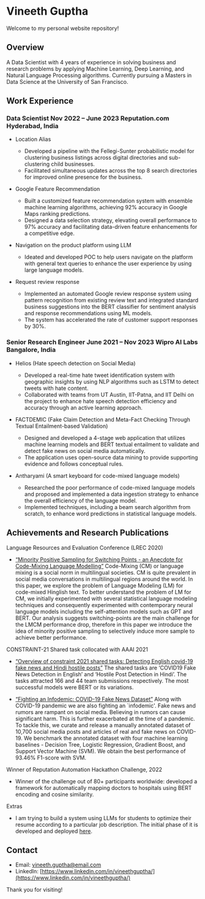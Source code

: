 # Vineeth Guptha

Welcome to my personal website repository!

## Overview

A Data Scientist with 4 years of experience in solving business and research problems by applying Machine Learning, Deep Learning, and Natural Language Processing algorithms. Currently pursuing a Masters in Data Science at the University of San Francisco.

## Work Experience

### Data Scientist Nov 2022 – June 2023 Reputation.com Hyderabad, India
- Location Alias
  - Developed a pipeline with the Fellegi-Sunter probabilistic model for clustering business listings across digital directories and sub-clustering child businesses.
  - Facilitated simultaneous updates across the top 8 search directories for improved online presence for the business.
   
- Google Feature Recommendation
  - Built a customized feature recommendation system with ensemble machine learning algorithms, achieving 92% accuracy in
Google Maps ranking predictions.
  - Designed a data selection strategy, elevating overall performance to 97% accuracy and facilitating data-driven feature
enhancements for a competitive edge.

- Navigation on the product platform using LLM
  - Ideated and developed POC to help users navigate on the platform with general text queries to enhance the user experience by
using large language models.

- Request review response
  - Implemented an automated Google review response system using pattern recognition from existing review text and integrated
standard business suggestions into the BERT classifier for sentiment analysis and response recommendations using ML models.
  - The system has accelerated the rate of customer support responses by 30%.

### Senior Research Engineer June 2021 – Nov 2023 Wipro AI Labs Bangalore, India
- Helios (Hate speech detection on Social Media)
  - Developed a real-time hate tweet identification system with geographic insights by using NLP algorithms such as LSTM to detect tweets with hate content.
  - Collaborated with teams from UT Austin, IIT-Patna, and IIT Delhi on the project to enhance hate speech detection efficiency and accuracy through an active learning approach.
  
- FACTDEMIC (Fake Claim Detection and Meta-Fact Checking Through Textual Entailment-based Validation)
  - Designed and developed a 4-stage web application that utilizes machine learning models and BERT textual entailment to validate and detect fake news on social media automatically.
  - The application uses open-source data mining to provide supporting evidence
and follows conceptual rules.

- Antharyami (A smart keyboard for code-mixed language models)
  - Researched the poor performance of code-mixed language models and proposed and implemented a data ingestion strategy to enhance the overall efficiency of the language model.
  - Implemented techniques, including a beam search algorithm from scratch, to enhance word predictions in statistical language models.

## Achievements and Research Publications

Language Resources and Evaluation Conference (LREC 2020)
- [“Minority Positive Sampling for Switching Points - an Anecdote for Code-Mixing Language Modelling”](https://aclanthology.org/2020.lrec-1.764/)
Code-Mixing (CM) or language mixing is a social norm in multilingual societies. CM is quite prevalent in social media conversations in multilingual regions around the world. In this paper, we explore the problem of Language Modeling (LM) for code-mixed Hinglish text. To better understand the problem of LM for CM, we initially experimented with several statistical language modeling techniques and consequently experimented with contemporary neural language models including the self-attention models such as GPT and BERT. Our analysis suggests switching-points are the main challenge for the LMCM performance drop, therefore in this paper we introduce the idea of minority positive sampling to selectively induce more sample to achieve better performance.

CONSTRAINT-21 Shared task collocated with AAAI 2021
 - [“Overview of constraint 2021 shared tasks: Detecting English covid-19 fake news and Hindi hostile posts”](https://link.springer.com/chapter/10.1007/978-3-030-73696-5_5)
The shared tasks are ‘COVID19 Fake News Detection in English’ and ‘Hostile Post Detection in Hindi’. The tasks attracted 166 and 44 team submissions respectively. The most successful models were BERT or its variations.

 - [“Fighting an Infodemic: COVID-19 Fake News Dataset”](https://arxiv.org/abs/2011.03327)
Along with COVID-19 pandemic we are also fighting an `infodemic'. Fake news and rumors are rampant on social media. Believing in rumors can cause significant harm. This is further exacerbated at the time of a pandemic. To tackle this, we curate and release a manually annotated dataset of 10,700 social media posts and articles of real and fake news on COVID-19. We benchmark the annotated dataset with four machine learning baselines - Decision Tree, Logistic Regression, Gradient Boost, and Support Vector Machine (SVM). We obtain the best performance of 93.46% F1-score with SVM.

Winner of Reputation Automation Hackathon Challenge, 2022
- Winner of the challenge out of 80+ participants worldwide: developed a framework for automatically mapping doctors to hospitals
using BERT encoding and cosine similarity.

Extras
- I am trying to build a system using LLMs for students to optimize their resume according to a particular job description. The initial phase of it is developed and deployed [here](https://huggingface.co/spaces/vineethgupthab/job_description_and_resume_analyzer).

## Contact

- Email: [vineeth.guptha@email.com](mailto:vineeth.guptha@gmail.com)
- LinkedIn: [https://www.linkedin.com/in/vineethguptha/](https://www.linkedin.com/in/vineethguptha/)

Thank you for visiting!
